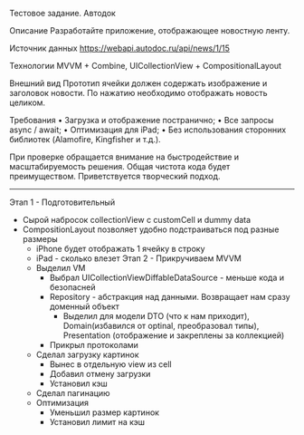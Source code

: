 Тестовое задание. Автодок

Описание
Разработайте приложение, отображающее новостную ленту.

Источник данных
https://webapi.autodoc.ru/api/news/1/15

Технологии
MVVM + Combine,
UICollectionView + CompositionalLayout

Внешний вид
Прототип ячейки должен содержать изображение и заголовок новости. По нажатию необходимо отображать новость целиком.

Требования
• Загрузка и отображение постранично;
• Все запросы async / await;
• Оптимизация для iPad;
• Без использования сторонних библиотек
(Alamofire, Kingfisher и т.д.).

При проверке обращается внимание на быстродействие и масштабируемость решения. 
Общая чистота кода будет преимуществом.
Приветствуется творческий подход.

--- 

Этап 1 - Подготовительный
 - Сырой набросок collectionView с customCell и dummy data
 - CompositionLayout позволяет удобно подстраиваться под разные размеры
    - iPhone будет отображать 1 ячейку в строку 
    - iPad - сколько влезет
Этап 2 - Прикручиваем MVVM
    - Выделил VM
        - Выбрал UICollectionViewDiffableDataSource - меньше кода и безопасней
        - Repository - абстракция над данными. Возвращает нам сразу доменный объект
            - Выделил для модели DTO (что к нам приходит), Domain(избавился от optinal, преобразовал типы), Presentation (отображение и закреплены за коллекцией)
        - Прикрыл протоколами
    - Сделал загрузку картинок
        - Вынес в отдельную view из cell
        - Добавил отмену загрузки
        - Установил кэш
    - Сделал пагинацию
    - Оптимизация
        - Уменьшил размер картинок
        - Установил лимит на кэш
